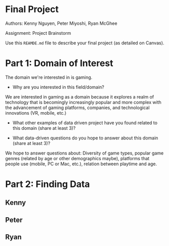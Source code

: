 # Final Project

Authors: Kenny Nguyen, Peter Miyoshi, Ryan McGhee

Assignment: Project Brainstorm

Use this `REAMDE.md` file to describe your final project (as detailed on Canvas).

# Part 1: Domain of Interest
The domain we're interested in is gaming.

- Why are you interested in this field/domain?

We are interested in gaming as a domain because it explores a realm of technology that is becomingly increasingly popular and more complex with the advancement of gaming platforms, companies, and technological innovations (VR, mobile, etc.)

- What other examples of data driven project have you found related to this domain (share at least 3)?



- What data-driven questions do you hope to answer about this domain (share at least 3)?

We hope to answer questions about: Diversity of game types, popular game genres (related by age or other demographics maybe), platforms that people use (mobile, PC or Mac, etc.), relation between playtime and age.

# Part 2: Finding Data
Kenny
---


Peter
---


Ryan
---
